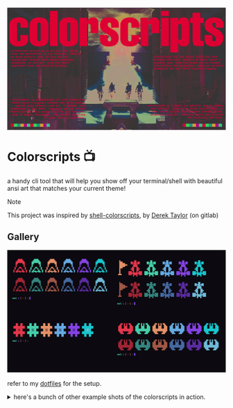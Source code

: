 ![Intro](https://github.com/theamallalgi/colorscripts/blob/main/dependencies/intro.png?raw=true)
# Colorscripts 📺
a handy cli tool that will help you show off your terminal/shell with beautiful ansi art that matches your current theme!

> [!NOTE]
> This project was inspired by [shell-colorscripts](https://gitlab.com/dwt1/shell-color-scripts), by [Derek Taylor](https://gitlab.com/dwt1) (on gitlab)

## Gallery

![example-shot-1](https://github.com/theamallalgi/colorscripts/blob/main/dependencies/shot-1.jpg?raw=true)

refer to my [dotfiles](https://github.com/theamallalgi/dotfiles) for the setup.
<details>
    <summary>here's a bunch of other example shots of the colorscripts in action.</summary>

![example-shot-2](https://github.com/theamallalgi/colorscripts/blob/main/dependencies/shot-2.jpg?raw=true)

![example-shot-3](https://github.com/theamallalgi/colorscripts/blob/main/dependencies/shot-3.jpg?raw=true)
</details>
